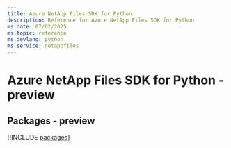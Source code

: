 ```yaml
---
title: Azure NetApp Files SDK for Python
description: Reference for Azure NetApp Files SDK for Python
ms.date: 07/02/2025
ms.topic: reference
ms.devlang: python
ms.service: netappfiles
---
```

# Azure NetApp Files SDK for Python - preview
## Packages - preview
[!INCLUDE [packages](netapp-files-index.md)]